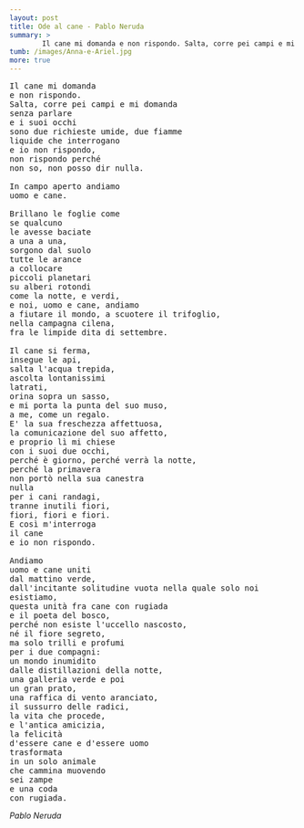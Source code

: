 ```yaml
---
layout: post
title: Ode al cane - Pablo Neruda
summary: >
        Il cane mi domanda e non rispondo. Salta, corre pei campi e mi domanda senza parlare e i suoi occhi sono due richieste umide, due fiamme liquide che interrogano e io non rispondo, non rispondo perché non so, non posso dir nulla.
tumb: /images/Anna-e-Ariel.jpg
more: true
---
```


<pre>
Il cane mi domanda
e non rispondo.
Salta, corre pei campi e mi domanda
senza parlare
e i suoi occhi
sono due richieste umide, due fiamme
liquide che interrogano
e io non rispondo,
non rispondo perché
non so, non posso dir nulla.

In campo aperto andiamo
uomo e cane.

Brillano le foglie come
se qualcuno
le avesse baciate
a una a una,
sorgono dal suolo
tutte le arance
a collocare
piccoli planetari
su alberi rotondi
come la notte, e verdi,
e noi, uomo e cane, andiamo
a fiutare il mondo, a scuotere il trifoglio,
nella campagna cilena,
fra le limpide dita di settembre.

Il cane si ferma,
insegue le api,
salta l'acqua trepida,
ascolta lontanissimi
latrati,
orina sopra un sasso,
e mi porta la punta del suo muso,
a me, come un regalo.
E' la sua freschezza affettuosa,
la comunicazione del suo affetto,
e proprio lì mi chiese
con i suoi due occhi,
perché è giorno, perché verrà la notte,
perché la primavera
non portò nella sua canestra
nulla
per i cani randagi,
tranne inutili fiori,
fiori, fiori e fiori.
E così m'interroga
il cane
e io non rispondo.

Andiamo
uomo e cane uniti
dal mattino verde,
dall'incitante solitudine vuota nella quale solo noi
esistiamo,
questa unità fra cane con rugiada
e il poeta del bosco,
perché non esiste l'uccello nascosto,
né il fiore segreto,
ma solo trilli e profumi
per i due compagni:
un mondo inumidito
dalle distillazioni della notte,
una galleria verde e poi
un gran prato,
una raffica di vento aranciato,
il sussurro delle radici,
la vita che procede,
e l'antica amicizia,
la felicità
d'essere cane e d'essere uomo
trasformata
in un solo animale
che cammina muovendo
sei zampe
e una coda
con rugiada.
</pre>
<cite>
  Pablo Neruda
</cite>
